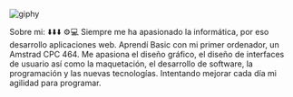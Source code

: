 
![giphy](https://github.com/Rosten1805/Rosten1805/assets/123247001/dafd93f8-85dc-4159-9b56-4f35d2958302)

Sobre mi:
⬇️⬇️⬇️
⚙️💻 
Siempre me ha apasionado la informática, por eso desarrollo aplicaciones web.
Aprendí Basic con mi primer ordenador, un Amstrad CPC 464.
Me apasiona el diseño gráfico, el diseño de interfaces de usuario así como la maquetación, el desarrollo de software, la programación y las nuevas tecnologías. 
Intentando mejorar cada día mi agilidad para programar.


